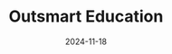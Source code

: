 ---  
layout: startup_page  
title: "Outsmart Education"  
id: "outsmartcollege.com"  
permalink: "/outsmarteducationoutsmartcollege.com11182024/"  
website: "https://outsmartcollege.com/"  
funding_round: "Seed"  
funding_amount: "$13M"  
investors: "Khosla Ventures, Karman Ventures, Latitud Ventures, Lightspeed Ventures, Lenny Ratchinsky, 20Growth"  
about: "Outsmart Education aims to make college education more affordable and accessible. Currently operating in stealth mode, the startup plans to leverage its founders' experience in education technology to address the challenges of rising tuition costs and student loan debt."  
markets: "EdTech, Information Technology, SaaS, Software"  
hq: "New York, New York, United States"  
founded_year: "2024"  
linkedin: "https://www.linkedin.com/company/outsmart-college/"  
twitter: ""  
instagram: ""  
facebook: ""  
crunchbase: "https://www.crunchbase.com/organization/outsmart-education"  
pitchbook: "https://pitchbook.com/profiles/company/711282-43"  

date_display: "18-Nov-2024"  
date: "2024-11-18"

# SEO Optimization  
meta_title: "Outsmart Education - Seed Funding ($13M)"  
meta_description: "Outsmart Education, Outsmart Education aims to make college education more affordable and accessible. Currently operating in stealth mode, the startup plans to leverage i..."  
meta_keywords: "Outsmart Education, EdTech, Information Technology, SaaS, Software, Seed funding"  
canonical_url: "https://startup.projectstartups.com/outsmarteducationoutsmartcollege.com11182024/"  
---